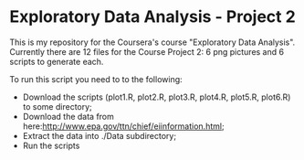 Exploratory Data Analysis - Project 2
=========================

This is my repository for the Coursera's course "Exploratory Data Analysis". Currently there are 12 files for the Course Project 2: 6 png pictures and 6 scripts to generate each.

To run this script you need to to the following:
* Download the scripts (plot1.R, plot2.R, plot3.R, plot4.R, plot5.R, plot6.R) to some directory;
* Download the data from here:http://www.epa.gov/ttn/chief/eiinformation.html;
* Extract the data into ./Data subdirectory;
* Run the scripts

